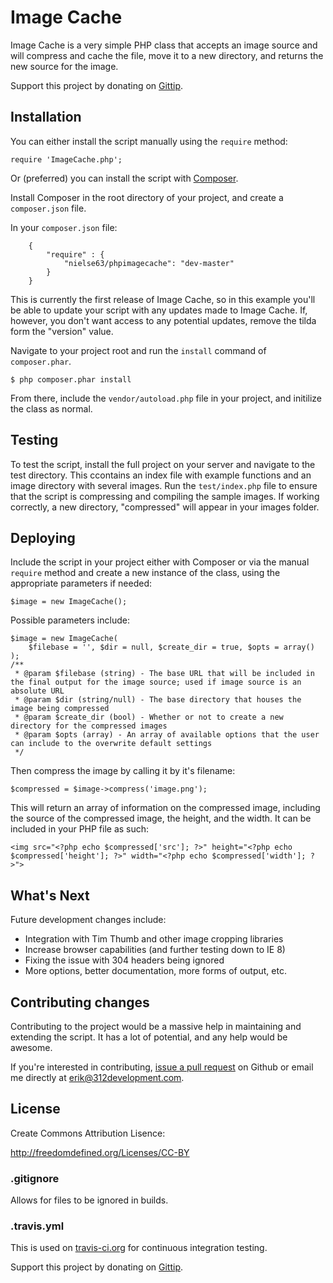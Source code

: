 # Image Cache

Image Cache is a very simple PHP class that accepts an image source and will compress and cache the file, move it to a new directory, and returns the new source for the image.

Support this project by donating on <a href="https://www.gittip.com/nielse63/" target="_blank">Gittip</a>.

## Installation

You can either install the script manually using the `require` method:

```
require 'ImageCache.php';
```

Or (preferred) you can install the script with <a href="http://getcomposer.org" target="_blank">Composer</a>.

Install Composer in the root directory of your project, and create a `composer.json` file.

In your `composer.json` file:

```
	{
		"require" : {
			"nielse63/phpimagecache": "dev-master"
		}
	}
```

This is currently the first release of Image Cache, so in this example you'll be able to update your script with any updates made to Image Cache.  If, however, you don't want access to any potential updates, remove the tilda form the "version" value.

Navigate to your project root and run the `install` command of `composer.phar`.

```
$ php composer.phar install
```

From there, include the `vendor/autoload.php` file in your project, and initilize the class as normal.

## Testing

To test the script, install the full project on your server and navigate to the test directory. This ccontains an index file with example functions and an image directory with several images.  Run the `test/index.php` file to ensure that the script is compressing and compiling the sample images.  If working correctly, a new directory, "compressed" will appear in your images folder.

## Deploying

Include the script in your project either with Composer or via the manual `require` method and create a new instance of the class, using the appropriate parameters if needed:

`$image = new ImageCache();`

Possible parameters include:

```
$image = new ImageCache(
	$filebase = '', $dir = null, $create_dir = true, $opts = array()
);
/**
 * @param $filebase (string) - The base URL that will be included in the final output for the image source; used if image source is an absolute URL
 * @param $dir (string/null) - The base directory that houses the image being compressed
 * @param $create_dir (bool) - Whether or not to create a new directory for the compressed images
 * @param $opts (array) - An array of available options that the user can include to the overwrite default settings
 */
```

Then compress the image by calling it by it's filename:

`$compressed = $image->compress('image.png');`

This will return an array of information on the compressed image, including the source of the compressed image, the height, and the width.  It can be included in your PHP file as such:

```
<img src="<?php echo $compressed['src']; ?>" height="<?php echo $compressed['height']; ?>" width="<?php echo $compressed['width']; ?>">
```

## What's Next

Future development changes include:
<ul>
	<li>Integration with Tim Thumb and other image cropping libraries</li>
	<li>Increase browser capabilities (and further testing down to IE 8)</li>
	<li>Fixing the issue with 304 headers being ignored</li>
	<li>More options, better documentation, more forms of output, etc.</li>
</ul>

## Contributing changes

Contributing to the project would be a massive help in maintaining and extending the script.  It has a lot of potential, and any help would be awesome.

If you're interested in contributing, <a href="https://github.com/nielse63/image-cache/pulls" taret="_blank">issue a pull request</a> on Github or email me directly at <a href="mailto:erik@312development.com">erik@312development.com</a>.

## License

Create Commons Attribution Lisence:

<a href="http://freedomdefined.org/Licenses/CC-BY">http://freedomdefined.org/Licenses/CC-BY</a>

### .gitignore

Allows for files to be ignored in builds.

### .travis.yml

This is used on <a href="http://travis-ci.org" taret="_blank">travis-ci.org</a> for continuous integration testing.



Support this project by donating on <a href="https://www.gittip.com/nielse63/" target="_blank">Gittip</a>.